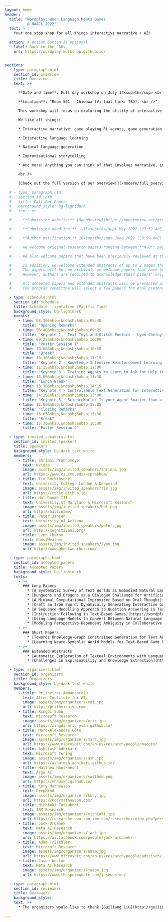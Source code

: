 ```yaml
---
layout: home
header:
  title: "Wordplay: When Language Meets Games
          @ NAACL 2022"
  text: >
    Your one stop shop for all things interactive narrative + AI!

  action: # action button is optional
    label: Back to the '80s
    url: https://wordplay-workshop.github.io/


sections:
  - type: paragraph.html
    section_id: overview
    title: Overview
    text: >+

      **Date and time**: Full day workshop on July 14<sup>th</sup> <br />

      **Location**: "Room 501 - Chiwawa (Virtual link: TBD). <br />"

      This workshop will focus on exploring the utility of interactive narratives, think everything from classic text-adventures like [Zork](http://textadventures.online/play/?story=http%3A%2F%2Fwww.ifarchive.org%2Fif-archive%2Fgames%2Fhugo%2Fhugozork.hex) to modern [Twine](https://twinery.org/) games, to fill a role as the learning environments of choice for language-based tasks including but not limited to storytelling. A few previous iterations of this workshop took place very successfully with hundreds of attendees, at NeurIPS 2018 and NeurIPS 2020. Since then, the community of people working in this area has rapidly increased. This workshop aims to be a centralized place where all researchers involved across a breadth of fields can interact and learn from each other. Furthermore, it will act as a showcase to the wider NLP/RL/Game communities on interactive narrative's place as a learning environment. The program will feature a collection of invited talks in addition to contributed talks and posters from each of these sections of the interactive narrative community and the wider NLP and RL communities.  <br />

      We like all things:

      * Interactive narrative: game playing RL agents, game generation, etc.

      * Interactive language learning

      * Natural language generation

      * Improvisational storytelling

      * And more! Anything you can think of that involves narrative, interactivity, and language!

      <br />

      [Check out the full version of our overview!](/modern/full_overview)

  # - type: paragraph.html
  #   section_id: cfp
  #   title: Call For Papers
  #   background_style: bg-lightdark
  #   text: >+

  #     **Submission website:** [OpenReview](https://openreview.net/group?id=aclweb.org/NAACL/2022/Workshop/Wordplay).

  #     **Submission deadline:** ~~15<sup>th</sup> May 2022 (23:59 AoE)~~ 31<sup>st</sup> May 2022 (23:59 AoE)

  #     **Author notification:** 18<sup>th</sup> June 2022 (23:59 AoE) <br/>

  #     We welcome original research papers ranging between **4-8** pages in length (not including references or supplementary materials), formatted according to [the NAACL 2022 style](https://github.com/acl-org/acl-style-files). Submissions should be in **.pdf** format. Since the review process is **double-blind**, all papers should be appropriately anonymised. Authors have the option of including supplementary manuscript containing further details of their work into **the same .pdf file**, it is entirely up to the reviewers to decide whether they wish to consult this additional material. Authors are strongly encouraged to make data and code publicly available whenever possible. The accepted papers will be posted on the workshop website and will not appear in the NAACL proceedings.<br/>

  #     We also welcome papers that have been previously reviewed at the ACL Rolling Review system. Authors can use the commitment submission to share the link to their paper's ARR reviews. <br/>

  #     In addition, we welcome extended abstracts of up to 2 pages that describe open problems and challenges in this area.
  #     The papers will be non-archival, we welcome papers that have been published or submitted to other places.
  #     However, authors are required to acknowledge their papers' original appearance in such cases. <br/>

  #     All accepted papers and extended abstracts will be presented as posters.
  #     The program committee will select a few papers for oral presentation.

  - type: schedule.html
    section_id: schedule
    title: Schedule - tentative (Pacific Time)
    background_style: bg-lightdark
    events:
      - time: 08:30&nbsp;&ndash;&nbsp;08:40
        title: "Opening Remarks"
      - time: 08:40&nbsp;&ndash;&nbsp;09:25
        title: "Keynote 1 - Text Toys and Glitch Poetics - Lynn Cherny"
      - time: 09:25&nbsp;&ndash;&nbsp;10:00
        title: "Poster Session 1"
      - time: 10:00&nbsp;&ndash;&nbsp;10:30
        title: "Break"
      - time: 10:30&nbsp;&ndash;&nbsp;11:15
        title: "Keynote 2 - Knowledge Intensive Reinforcement Learning - Tim Rocktäschel"
      - time: 11:15&nbsp;&ndash;&nbsp;12:00
        title: "Keynote 3 - Training Agents to Learn to Ask for Help in Virtual Environments - Hal Daumé III"
      - time: 12:00&nbsp;&ndash;&nbsp;13:30
        title: "Lunch Break"
      - time: 13:30&nbsp;&ndash;&nbsp;14:15
        title: "Keynote 4 - Controllable Text Generation for Interactive Virtual Environments - Shrimai Prabhumoye"
      - time: 14:15&nbsp;&ndash;&nbsp;15:00
        title: "Keynote 5 - ScienceWorld: Is your Agent Smarter than a 5th Grader? - Peter Jansen"
      - time: 15:00&nbsp;&ndash;&nbsp;15:05
        title: "Closing Remarks"
      - time: 15:05&nbsp;&ndash;&nbsp;15:30
        title: "Break"
      - time: 15:30&nbsp;&ndash;&nbsp;16:00
        title: "Poster Session 2"

  - type: invited_speakers.html
    section_id: invited_speakers
    title: Speakers
    background_style: bg-dark text-white
    members:
      - title: Shrimai Prabhumoye
        text: Nvidia
        image: assets/img/invited_speakers/shrimai.jpg
        url: https://www.cs.cmu.edu/~sprabhum/
      - title: Tim Rocktäschel
        text: University College London & Deepmind
        image: assets/img/invited_speakers/tim.jpg
        url: https://rockt.github.io/
      - title: Hal Daumé III
        text: University of Maryland & Microsoft Research
        image: assets/img/invited_speakers/hal.png
        url: http://hal3.name/
      - title: Peter Jansen
        text: University of Arizona
        image: assets/img/invited_speakers/peter.jpg
        url: http://cognitiveai.org/
      - title: Lynn Cherny
        text: GhostWeather
        image: assets/img/invited_speakers/lynn.jpg
        url: http://www.ghostweather.com/

  - type: paragraphs.html
    section_id: accepted_papers
    title: Accepted Papers
    background_style: bg-lightdark
    texts:
      - >+
        ### Long Papers
          * [A Systematic Survey of Text Worlds as Embodied Natural Language Environments](https://wordplay-workshop.github.io/modern/pdfs/3.pdf)
          * [Dungeons and Dragons as a Dialogue Challenge for Artificial Intelligence](https://wordplay-workshop.github.io/modern/pdfs/4.pdf)
          * [A Minimal Computational Improviser Based on Oral Thought](https://wordplay-workshop.github.io/modern/pdfs/5.pdf)
          * [Craft an Iron Sword: Dynamically Generating Interactive Game Characters by Prompting Large Language Models Tuned on Code](https://wordplay-workshop.github.io/modern/pdfs/6.pdf)
          * [A Sequence Modelling Approach to Question Answering in Text-Based Games](https://wordplay-workshop.github.io/modern/pdfs/8.pdf)
          * [Instruction Following in Text-Based Games](https://wordplay-workshop.github.io/modern/pdfs/9.pdf)
          * [Using Language Models to Convert Between Natural Language and Game Commands](https://wordplay-workshop.github.io/modern/pdfs/10.pdf)
          * [Modeling Perspective-Dependent Ambiguity in Collaborative Dialogue](https://wordplay-workshop.github.io/modern/pdfs/12.pdf)
      - >+
        ### Short Papers
          * [Towards Knowledge-Graph Constrained Generation for Text Adventure Games](https://wordplay-workshop.github.io/modern/pdfs/7.pdf)
          * [Learning Neuro-Symbolic World Models for Text-Based Game Playing Agents](https://wordplay-workshop.github.io/modern/pdfs/14.pdf)
      - >+
        ### Extended Abstracts
          * [Automatic Exploration of Textual Environments with Language-Conditioned Autotelic Agents](https://wordplay-workshop.github.io/modern/pdfs/11.pdf)
          * [Challenges in Explainability and Knowledge Extraction](https://wordplay-workshop.github.io/modern/pdfs/13.pdf)

  - type: organizers.html
    section_id: organizers
    title: Organizers
    background_style: bg-dark text-white
    members:
      - title: Prithviraj Ammanabrolu
        text: Allen Institute for AI
        image: assets/img/organizers/raj.jpg
        url: http://prithvirajva.com
      - title: Xingdi Yuan
        text: Microsoft Research
        image: assets/img/organizers/eric.jpg
        url: https://xingdi-eric-yuan.github.io/
      - title: Marc-Alexandre Côté
        text: Microsoft Research
        image: assets/img/organizers/marc.jpg
        url: https://www.microsoft.com/en-us/research/people/macote/
      - title: Ashutosh Adhikari
        text: Microsoft Turing
        image: assets/img/organizers/ash.jpg
        url: https://ashutosh-adhikari.github.io/
      - title: Matthew Hausknecht
        text: Argo AI
        image: assets/img/organizers/matthew.png
        url: https://mhauskn.github.io/
      - title: Kory Mathewson
        text: DeepMind
        image: assets/img/organizers/kory.jpg
        url: https://korymathewson.com/
      - title: Michiaki Tatsubori
        text: IBM Research
        image: assets/img/organizers/michiaki.jpg
        url: https://researcher.watson.ibm.com/researcher/view.php?person=jp-MICH
      - title: Jack Urbanek
        text: Meta AI Research
        image: assets/img/organizers/jack.jpg
        url: https://ai.facebook.com/people/jack-urbanek/
      - title: Adam Trischler
        text: Microsoft Research
        image: assets/img/organizers/adam.jpg
        url: https://www.microsoft.com/en-us/research/people/adtrisch/
      - title: Jason Weston
        text: Meta AI Research
        image: assets/img/organizers/jason.jpg
        url: https://www.thespermwhale.com/jaseweston/

  - type: paragraph.html
    section_id: reviewers
    title: Reviewers
    background_style:
    text: >+
      * The organizers would like to thank [Guiliang Liu](http://guiliang.me/) and [Raghuram Mandyam Annasamy](https://www.linkedin.com/in/maraghuram/) for helping us in the reviewing process.

---
```

